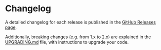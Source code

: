 # Changelog

A detailed changelog for each release is published in the [GitHub Releases page](https://github.com/ItalyPaleAle/svelte-spa-router/releases).

Additionally, breaking changes (e.g. from 1.x to 2.x) are explained in the [UPGRADING.md](/UPGRADING.md) file, with instructions to upgrade your code.
